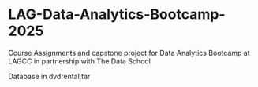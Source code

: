 # LAG-Data-Analytics-Bootcamp-2025
Course Assignments and capstone project for Data Analytics Bootcamp at LAGCC in partnership with The Data School

Database in dvdrental.tar